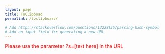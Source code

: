 ```yaml
---
layout: page
title: ToClipboad
permalink: /toclipboard/

# Add https://stackoverflow.com/questions/13228835/passing-hash-symbol-in-request-parameter-of-url-not-working-in-firefox
# Add an input field for generating a new URL
---
```


<font size="3" color="red" id="copytext">Please use the parameter ?s=[text here] in the URL</font>

<script src="{{ base.url | prepend: site.url }}/assets/js/base64.js"></script>
<script src="{{ base.url | prepend: site.url }}/assets/js/toClipboard.js"></script>

